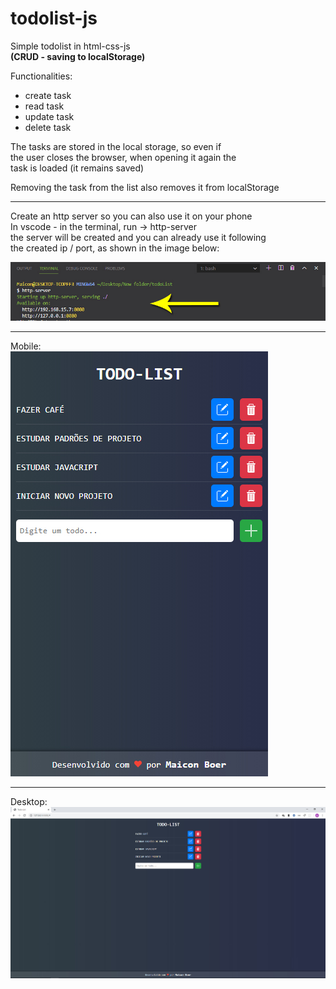 # todolist-js
Simple todolist in html-css-js   
**(CRUD - saving to localStorage)**  

Functionalities:  
- create task
- read task
- update task
- delete task

The tasks are stored in the local storage, so even if  
the user closes the browser, when opening it again the  
task is loaded (it remains saved)  

Removing the task from the list also removes it from localStorage

-------------  

Create an http server so you can also use it on your phone  
In vscode - in the terminal, run -> http-server  
the server will be created and you can already use it following  
the created ip / port, as shown in the image below:  

![](https://github.com/maiconboer/todolist-js/blob/master/assets/imgs/http-server.jpg)

-------------

Mobile:  
![](https://github.com/maiconboer/todolist-js/blob/master/assets/imgs/mobile.JPG)

-------------  


Desktop:  
![](https://github.com/maiconboer/todolist-js/blob/master/assets/imgs/desktop.JPG)
